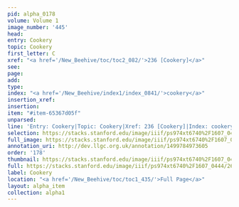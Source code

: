 ```yaml
---
pid: alpha_0178
volume: Volume 1
image_number: '445'
head: 
entry: Cookery
topic: Cookery
first_letter: C
xref: "<a href='/New_Beehive/toc/toc2_082/'>236 [Cookery]</a>"
see: 
page: 
add: 
type: 
index: "<a href='/New_Beehive/index1/index_0841/'>cookery</a>"
insertion_xref: 
insertion: 
item: "#item-65367d05f"
unparsed: 
line: 'Entry: Cookery|Topic: Cookery|Xref: 236 [Cookery]|Index: cookery|#item-65367d05f'
selection: https://stacks.stanford.edu/image/iiif/ps974xt6740%2F1607_0444/269,706,3202,316/full/0/default.jpg
full_image: https://stacks.stanford.edu/image/iiif/ps974xt6740%2F1607_0444/full/full/0/default.jpg
annotation_uri: http://dev.llgc.org.uk/annotation/1499784973605
order: '178'
thumbnail: https://stacks.stanford.edu/image/iiif/ps974xt6740%2F1607_0444/269,706,600,180/250,/0/default.jpg
full: https://stacks.stanford.edu/image/iiif/ps974xt6740%2F1607_0444/269,706,3202,316/full/0/default.jpg
label: Cookery
location: "<a href='/New_Beehive/toc/toc1_435/'>Full Page</a>"
layout: alpha_item
collection: alpha1
---
```

